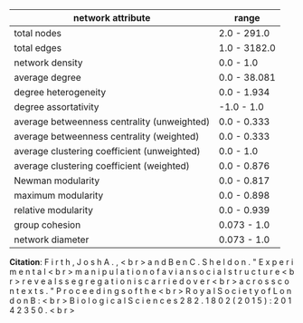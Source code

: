 network attribute|range
---|---
total nodes|2.0 - 291.0
total edges|1.0 - 3182.0
network density|0.0 - 1.0
average degree|0.0 - 38.081
degree heterogeneity|0.0 - 1.934
degree assortativity|-1.0 - 1.0
average betweenness centrality (unweighted)|0.0 - 0.333
average betweenness centrality (weighted)|0.0 - 0.333
average clustering coefficient (unweighted)|0.0 - 1.0
average clustering coefficient (weighted)|0.0 - 0.876
Newman modularity|0.0 - 0.817
maximum modularity|0.0 - 0.898
relative modularity|0.0 - 0.939
group cohesion|0.073 - 1.0
network diameter|0.073 - 1.0
**Citation**: F i r t h , J o s h A . , < b r > a n d B e n C . S h e l d o n . " E x p e r i m e n t a l < b r > m a n i p u l a t i o n o f a v i a n s o c i a l s t r u c t u r e < b r > r e v e a l s s e g r e g a t i o n i s c a r r i e d o v e r < b r > a c r o s s c o n t e x t s . " P r o c e e d i n g s o f t h e < b r > R o y a l S o c i e t y o f L o n d o n B : < b r > B i o l o g i c a l S c i e n c e s 2 8 2 . 1 8 0 2 ( 2 0 1 5 ) : 2 0 1 4 2 3 5 0 . < b r >